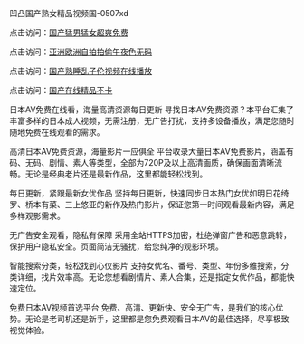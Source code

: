 凹凸国产熟女精品视频国-0507xd


点击访问：<a href="https://fdhf-454.pages.dev/">国产猛男猛女超爽免费</a>

点击访问：<a href="https://bsdf-5f5.pages.dev/">亚洲欧洲自拍拍偷午夜色无码</a>

点击访问：<a href="https://cfad.pages.dev/">国产熟睡乱子伦视频在线播放</a>

点击访问：<a href="https://rtj-3zo.pages.dev/">国产在线精品不卡</a>

日本AV免费在线看，海量高清资源每日更新
寻找日本AV免费资源？本平台汇集了丰富多样的日本成人视频，无需注册，无广告打扰，支持多设备播放，满足您随时随地免费在线观看的需求。

高清日本AV免费资源，海量影片一应俱全
平台收录大量日本AV免费影片，涵盖有码、无码、剧情、素人等类型，全部为720P及以上高清画质，确保画面清晰流畅。无论是经典老片还是最新作品，这里都能轻松找到。

每日更新，紧跟最新女优作品
坚持每日更新，快速同步日本热门女优如明日花绮罗、桥本有菜、三上悠亚的新作及热门影片，保证您第一时间观看最新内容，满足多样观影需求。

无广告安全观看，隐私有保障
采用全站HTTPS加密，杜绝弹窗广告和恶意跳转，保护用户隐私安全。页面简洁无骚扰，给您纯净的观影环境。

智能搜索分类，轻松找到心仪影片
支持女优名、番号、类型、年份多维搜索，分类详细，找片效率高。无论您想看剧情片、素人合集，还是指定女优作品，都能快速定位。

免费日本AV视频首选平台
免费、高清、更新快、安全无广告，是我们的核心优势。无论是老司机还是新手，这里都是您免费观看日本AV的最佳选择，尽享极致视觉体验。


<span style="display:none;">[Canonical link](https://github.com/xd5604/63454 ）</span>
